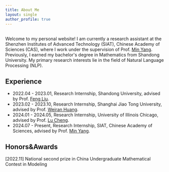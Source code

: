 ```yaml
---
title: About Me
layout: single
author_profile: true
---
```


<br/>Welcome to my personal website! I am currently a research assistant at the Shenzhen Institutes of Advanced Technology (SIAT), Chinese Academy of Sciences (CAS), where I work under the supervision of Prof. [Min Yang](https://minyang.me/). Previously, I earned my bachelor's degree in Mathematics from Shandong University. My primary research interests lie in the field of Natural Language Processing (NLP).

## Experience
- 2022.04 - 2023.01, Research Internship, Shandong University, advised by Prof. [Feng Liu](https://liufeng.mysxl.cn/).
- 2023.02 - 2023.10, Research Internship, Shanghai Jiao Tong University, advised by Prof. [Weiran Huang](https://www.weiranhuang.com/).
- 2024.01 - 2024.05, Research Internship, University of Illinois Chicago, advised by Prof. [Lu Cheng](https://lcheng.org/).
- 2024.07 - Present, Research Internship, SIAT, Chinese Academy of Sciences, advised by Prof. [Min Yang](https://minyang.me/).

## Honors&Awards
[2022.11] National second prize in China Undergraduate Mathematical Contest in Modeling



<br/>
<br/>
<br/>
<br/>
<br/>
<br/>
<br/>
<br/>
<body><script type="text/javascript" id="clustrmaps" src="//clustrmaps.com/map_v2.js?d=zc-nXOXO-kwdWy4YllqtPav2rGgteTLCu4N6uas8K4I&cl=ffffff&w=300"></script></body>
